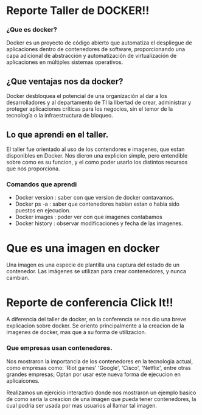 # Reporte Taller de DOCKER!!

### ¿Que es docker?

Docker es un proyecto de código abierto
que automatiza el despliegue de aplicaciones
dentro de contenedores de software, proporcionando
una capa adicional de abstracción y automatización
de virtualización de aplicaciones
en múltiples sistemas operativos.

## ¿Que ventajas nos da docker?

Docker desbloquea el potencial de una organización
al dar a los desarrolladores y al departamento
de TI la libertad de crear, administrar y proteger
aplicaciones críticas para los negocios, sin el temor
de la tecnología o la infraestructura de bloqueo.

## Lo que aprendi en el taller.

El taller fue orientado al uso de los contendores
e imagenes, que estan disponibles en Docker.
Nos dieron una explicion simple, pero entendible
sobre como es su funcion, y el como poder usarlo
los distintos recursos que nos proporciona.

### Comandos que aprendi

- Docker version : saber con que version de docker contavamos.
- Docker ps -a : saber que contenedores habian estan
                 o habia sido puestos en ejecucion.
- Docker images : poder ver con que imagenes contabamos
- Docker history : observar modificaciones y fecha de las imagenes.

# Que es una imagen en docker

 Una imagen es una especie de plantilla
 una captura del estado de un contenedor.
 Las imágenes se utilizan para crear
 contenedores, y nunca cambian.


# Reporte de conferencia Click It!!

A diferencia del taller de docker, en la conferencia
se nos dio una breve explicacion sobre docker.
Se oriento principalmente a la creacion de la imagenes
de docker, mas que a su forma de utilizacion.

### Que empresas usan contenedores.

Nos mostraron la importancia de los contenedores en la
tecnologia actual, como empresas como: 'Riot games'
'Google', 'Cisco', 'Netflix', entre otras grandes empresas;
Optan por usar este nueva forma de ejecucion en aplicaicones.

Realizamos un ejercicio interactivo donde nos mostraron
un ejemplo basico de como seria la creacion de una imagen
que pueda tener contenedores, la cual podria ser usada
por mas usuarios al llamar tal imagen.

